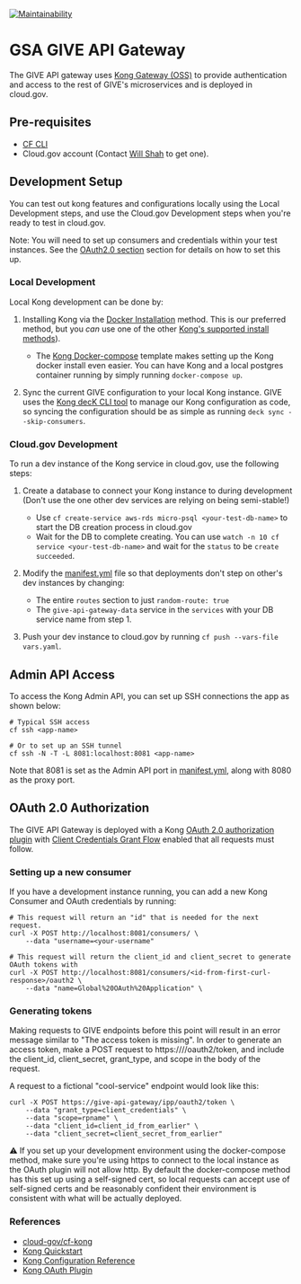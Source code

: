 [![Maintainability](https://api.codeclimate.com/v1/badges/51007637d64a020ca966/maintainability)](https://codeclimate.com/github/18F/identity-give-gateway-service/maintainability)
# GSA GIVE API Gateway
The GIVE API gateway uses [Kong Gateway (OSS)](https://docs.konghq.com/gateway-oss/) to provide
authentication and access to the rest of GIVE's microservices and is deployed in cloud.gov.

## Pre-requisites
- [CF CLI](https://easydynamics.atlassian.net/wiki/spaces/GSATTS/pages/1252032607/Cloud.gov+CF+CLI+Setup)
- Cloud.gov account (Contact [Will Shah](mailto:wshah@easydynamics.com?subject=GSA%20Cloud.gov%20Account) to get one).

## Development Setup
You can test out kong features and configurations locally using the Local Development steps, and
use the Cloud.gov Development steps when you're ready to test in cloud.gov.

Note: You will need to set up consumers and credentials within your test instances. See the
[OAuth2.0 section](#OAuth-2.0-Authorization) section for details on how to set this up.

### Local Development
Local Kong development can be done by:
1. Installing Kong via the [Docker Installation](https://docs.konghq.com/install/docker/) method.
This is our preferred method, but you _can_ use one of the other [Kong's supported install methods](https://konghq.com/install/)).
    * The [Kong Docker-compose](https://github.com/Kong/docker-kong/tree/master/compose) template
    makes setting up the Kong docker install even easier. You can have Kong and a local postgres
    container running by simply running `docker-compose up`.

2. Sync the current GIVE configuration to your local Kong instance. GIVE uses the
[Kong decK CLI tool](https://docs.konghq.com/deck/overview/) to manage our Kong configuration as code,
so syncing the configuration should be as simple as running `deck sync --skip-consumers`.

### Cloud.gov Development
To run a dev instance of the Kong service in cloud.gov, use the following steps:

1. Create a database to connect your Kong instance to during development (Don't use the one other
dev services are relying on being semi-stable!)
    * Use `cf create-service aws-rds micro-psql <your-test-db-name>` to start the DB creation process in cloud.gov
    * Wait for the DB to complete creating. You can use `watch -n 10 cf service <your-test-db-name>`
    and wait for the `status` to be `create succeeded`.

2. Modify the [manifest.yml](manifest.yml) file so that deployments don't step on other's dev instances by changing:
    * The entire `routes` section to just `random-route: true`
    * The `give-api-gateway-data` service in the `services` with your DB service name from step 1.

3. Push your dev instance to cloud.gov by running `cf push --vars-file vars.yaml`.

## Admin API Access

To access the Kong Admin API, you can set up SSH connections the app as shown below:

```shell
# Typical SSH access
cf ssh <app-name>

# Or to set up an SSH tunnel
cf ssh -N -T -L 8081:localhost:8081 <app-name>
```

Note that 8081 is set as the Admin API port in [manifest.yml](manifest.yml), along with 8080 as the proxy port.


## OAuth 2.0 Authorization

The GIVE API Gateway is deployed with a Kong [OAuth 2.0 authorization plugin](https://docs.konghq.com/hub/kong-inc/oauth2/)
with [Client Credentials Grant Flow](https://tools.ietf.org/html/rfc6749#section-4.4) enabled that all requests must follow.

### Setting up a new consumer
If you have a development instance running, you can add a new Kong Consumer and OAuth credentials by running:
```shell
# This request will return an "id" that is needed for the next request.
curl -X POST http://localhost:8081/consumers/ \
    --data "username=<your-username"

# This request will return the client_id and client_secret to generate OAuth tokens with
curl -X POST http://localhost:8081/consumers/<id-from-first-curl-response>/oauth2 \
    --data "name=Global%20OAuth%20Application" \
```

### Generating tokens
Making requests to GIVE endpoints before this point will result in an error message similar to "The access token is missing".
In order to generate an access token, make a POST request to https://<give-api-gateway>/<service>/oauth2/token, and include
the client_id, client_secret, grant_type, and scope in the body of the request.

A request to a fictional "cool-service" endpoint would look like this:
```
curl -X POST https://give-api-gateway/ipp/oauth2/token \
    --data "grant_type=client_credentials" \
    --data "scope=rpname" \
    --data "client_id=client_id_from_earlier" \
    --data "client_secret=client_secret_from_earlier"
```

:warning: If you set up your development environment using the docker-compose method, make sure you're using https to connect
to the local instance as the OAuth plugin will not allow http. By default the docker-compose method has this set up using a
self-signed cert, so local requests can accept use of self-signed certs and be reasonably confident their environment is consistent
with what will be actually deployed.

### References
- [cloud-gov/cf-kong](https://github.com/cloud-gov/cf-kong)
- [Kong Quickstart](https://docs.konghq.com/2.1.x/getting-started/quickstart/)
- [Kong Configuration Reference](https://docs.konghq.com/2.1.x/configuration/)
- [Kong OAuth Plugin](https://docs.konghq.com/hub/kong-inc/oauth2/)
